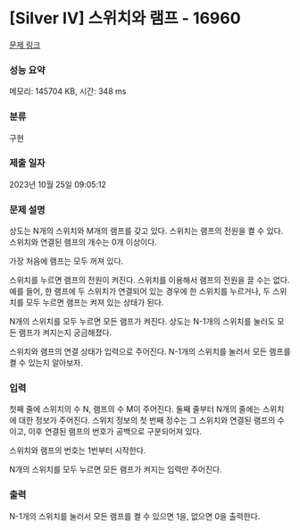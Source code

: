 # [Silver IV] 스위치와 램프 - 16960 

[문제 링크](https://www.acmicpc.net/problem/16960) 

### 성능 요약

메모리: 145704 KB, 시간: 348 ms

### 분류

구현

### 제출 일자

2023년 10월 25일 09:05:12

### 문제 설명

<p>상도는 N개의 스위치와 M개의 램프를 갖고 있다. 스위치는 램프의 전원을 켤 수 있다. 스위치와 연결된 램프의 개수는 0개 이상이다.</p>

<p>가장 처음에 램프는 모두 꺼져 있다.</p>

<p>스위치를 누르면 램프의 전원이 켜진다. 스위치를 이용해서 램프의 전원을 끌 수는 없다. 예를 들어, 한 램프에 두 스위치가 연결되어 있는 경우에 한 스위치를 누르거나, 두 스위치를 모두 누르면 램프는 켜져 있는 상태가 된다.</p>

<p>N개의 스위치를 모두 누르면 모든 램프가 켜진다. 상도는 N-1개의 스위치를 눌러도 모든 램프가 켜지는지 궁금해졌다. </p>

<p>스위치와 램프의 연결 상태가 입력으로 주어진다. N-1개의 스위치를 눌러서 모든 램프를 켤 수 있는지 알아보자.</p>

### 입력 

 <p>첫째 줄에 스위치의 수 N, 램프의 수 M이 주어진다. 둘째 줄부터 N개의 줄에는 스위치에 대한 정보가 주어진다. 스위치 정보의 첫 번째 정수는 그 스위치와 연결된 램프의 수이고, 이후 연결된 램프의 번호가 공백으로 구분되어져 있다.</p>

<p>스위치와 램프의 번호는 1번부터 시작한다.</p>

<p>N개의 스위치를 모두 누르면 모든 램프가 켜지는 입력만 주어진다.</p>

### 출력 

 <p>N-1개의 스위치를 눌러서 모든 램프를 켤 수 있으면 1을, 없으면 0을 출력한다.</p>

